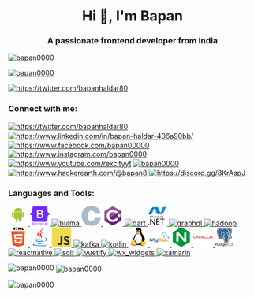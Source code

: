 <h1 align="center">Hi 👋, I'm Bapan</h1>
<h3 align="center">A passionate frontend developer from India</h3>

<p align="left"> <img src="https://komarev.com/ghpvc/?username=bapan0000&label=Profile%20views&color=0e75b6&style=flat" alt="bapan0000" /> </p>

<p align="left"> <a href="https://github.com/ryo-ma/github-profile-trophy"><img src="https://github-profile-trophy.vercel.app/?username=bapan0000" alt="bapan0000" /></a> </p>

<p align="left"> <a href="https://twitter.com/https://twitter.com/bapanhaldar80" target="blank"><img src="https://img.shields.io/twitter/follow/https://twitter.com/bapanhaldar80?logo=twitter&style=for-the-badge" alt="https://twitter.com/bapanhaldar80" /></a> </p>

<h3 align="left">Connect with me:</h3>
<p align="left">
<a href="https://twitter.com/https://twitter.com/bapanhaldar80" target="blank"><img align="center" src="https://cdn.jsdelivr.net/npm/simple-icons@3.0.1/icons/twitter.svg" alt="https://twitter.com/bapanhaldar80" height="30" width="40" /></a>
<a href="https://linkedin.com/in/https://www.linkedin.com/in/bapan-haldar-406a90bb/" target="blank"><img align="center" src="https://cdn.jsdelivr.net/npm/simple-icons@3.0.1/icons/linkedin.svg" alt="https://www.linkedin.com/in/bapan-haldar-406a90bb/" height="30" width="40" /></a>
<a href="https://fb.com/https://www.facebook.com/bapan00000" target="blank"><img align="center" src="https://cdn.jsdelivr.net/npm/simple-icons@3.0.1/icons/facebook.svg" alt="https://www.facebook.com/bapan00000" height="30" width="40" /></a>
<a href="https://instagram.com/https://www.instagram.com/bapan0000" target="blank"><img align="center" src="https://cdn.jsdelivr.net/npm/simple-icons@3.0.1/icons/instagram.svg" alt="https://www.instagram.com/bapan0000" height="30" width="40" /></a>
<a href="https://www.youtube.com/c/https://www.youtube.com/rexcityyt" target="blank"><img align="center" src="https://cdn.jsdelivr.net/npm/simple-icons@3.0.1/icons/youtube.svg" alt="https://www.youtube.com/rexcityyt" height="30" width="40" /></a>
<a href="https://www.hackerrank.com/bapan0000" target="blank"><img align="center" src="https://cdn.jsdelivr.net/npm/simple-icons@3.0.1/icons/hackerrank.svg" alt="bapan0000" height="30" width="40" /></a>
<a href="https://www.hackerearth.com/https://www.hackerearth.com/@bapan8" target="blank"><img align="center" src="https://cdn.jsdelivr.net/npm/simple-icons@3.0.1/icons/hackerearth.svg" alt="https://www.hackerearth.com/@bapan8" height="30" width="40" /></a>
<a href="https://discord.gg/https://discord.gg/8KrAspJ" target="blank"><img align="center" src="https://cdn.jsdelivr.net/npm/simple-icons@3.0.1/icons/discord.svg" alt="https://discord.gg/8KrAspJ" height="30" width="40" /></a>
</p>

<h3 align="left">Languages and Tools:</h3>
<p align="left"> <a href="https://developer.android.com" target="_blank"> <img src="https://raw.githubusercontent.com/devicons/devicon/master/icons/android/android-original-wordmark.svg" alt="android" width="40" height="40"/> </a> <a href="https://getbootstrap.com" target="_blank"> <img src="https://raw.githubusercontent.com/devicons/devicon/master/icons/bootstrap/bootstrap-plain-wordmark.svg" alt="bootstrap" width="40" height="40"/> </a> <a href="https://bulma.io/" target="_blank"> <img src="https://raw.githubusercontent.com/gilbarbara/logos/804dc257b59e144eaca5bc6ffd16949752c6f789/logos/bulma.svg" alt="bulma" width="40" height="40"/> </a> <a href="https://www.cprogramming.com/" target="_blank"> <img src="https://raw.githubusercontent.com/devicons/devicon/master/icons/c/c-original.svg" alt="c" width="40" height="40"/> </a> <a href="https://www.w3schools.com/cs/" target="_blank"> <img src="https://raw.githubusercontent.com/devicons/devicon/master/icons/csharp/csharp-original.svg" alt="csharp" width="40" height="40"/> </a> <a href="https://dart.dev" target="_blank"> <img src="https://www.vectorlogo.zone/logos/dartlang/dartlang-icon.svg" alt="dart" width="40" height="40"/> </a> <a href="https://dotnet.microsoft.com/" target="_blank"> <img src="https://raw.githubusercontent.com/devicons/devicon/master/icons/dot-net/dot-net-original-wordmark.svg" alt="dotnet" width="40" height="40"/> </a> <a href="https://graphql.org" target="_blank"> <img src="https://www.vectorlogo.zone/logos/graphql/graphql-icon.svg" alt="graphql" width="40" height="40"/> </a> <a href="https://hadoop.apache.org/" target="_blank"> <img src="https://www.vectorlogo.zone/logos/apache_hadoop/apache_hadoop-icon.svg" alt="hadoop" width="40" height="40"/> </a> <a href="https://www.w3.org/html/" target="_blank"> <img src="https://raw.githubusercontent.com/devicons/devicon/master/icons/html5/html5-original-wordmark.svg" alt="html5" width="40" height="40"/> </a> <a href="https://www.java.com" target="_blank"> <img src="https://raw.githubusercontent.com/devicons/devicon/master/icons/java/java-original.svg" alt="java" width="40" height="40"/> </a> <a href="https://developer.mozilla.org/en-US/docs/Web/JavaScript" target="_blank"> <img src="https://raw.githubusercontent.com/devicons/devicon/master/icons/javascript/javascript-original.svg" alt="javascript" width="40" height="40"/> </a> <a href="https://kafka.apache.org/" target="_blank"> <img src="https://www.vectorlogo.zone/logos/apache_kafka/apache_kafka-icon.svg" alt="kafka" width="40" height="40"/> </a> <a href="https://kotlinlang.org" target="_blank"> <img src="https://www.vectorlogo.zone/logos/kotlinlang/kotlinlang-icon.svg" alt="kotlin" width="40" height="40"/> </a> <a href="https://www.linux.org/" target="_blank"> <img src="https://raw.githubusercontent.com/devicons/devicon/master/icons/linux/linux-original.svg" alt="linux" width="40" height="40"/> </a> <a href="https://www.mysql.com/" target="_blank"> <img src="https://raw.githubusercontent.com/devicons/devicon/master/icons/mysql/mysql-original-wordmark.svg" alt="mysql" width="40" height="40"/> </a> <a href="https://www.nginx.com" target="_blank"> <img src="https://raw.githubusercontent.com/devicons/devicon/master/icons/nginx/nginx-original.svg" alt="nginx" width="40" height="40"/> </a> <a href="https://www.oracle.com/" target="_blank"> <img src="https://raw.githubusercontent.com/devicons/devicon/master/icons/oracle/oracle-original.svg" alt="oracle" width="40" height="40"/> </a> <a href="https://www.postgresql.org" target="_blank"> <img src="https://raw.githubusercontent.com/devicons/devicon/master/icons/postgresql/postgresql-original-wordmark.svg" alt="postgresql" width="40" height="40"/> </a> <a href="https://reactnative.dev/" target="_blank"> <img src="https://reactnative.dev/img/header_logo.svg" alt="reactnative" width="40" height="40"/> </a> <a href="https://lucene.apache.org/solr/" target="_blank"> <img src="https://www.vectorlogo.zone/logos/apache_solr/apache_solr-icon.svg" alt="solr" width="40" height="40"/> </a> <a href="https://vuetifyjs.com/en/" target="_blank"> <img src="https://bestofjs.org/logos/vuetify.svg" alt="vuetify" width="40" height="40"/> </a> <a href="https://www.wxwidgets.org/" target="_blank"> <img src="https://upload.wikimedia.org/wikipedia/commons/b/bb/WxWidgets.svg" alt="wx_widgets" width="40" height="40"/> </a> <a href="https://dotnet.microsoft.com/apps/xamarin" target="_blank"> <img src="https://raw.githubusercontent.com/detain/svg-logos/780f25886640cef088af994181646db2f6b1a3f8/svg/xamarin.svg" alt="xamarin" width="40" height="40"/> </a> </p>

<p><img align="left" src="https://github-readme-stats.vercel.app/api/top-langs?username=bapan0000&show_icons=true&locale=en&layout=compact" alt="bapan0000" /></p>

<p>&nbsp;<img align="center" src="https://github-readme-stats.vercel.app/api?username=bapan0000&show_icons=true&locale=en" alt="bapan0000" /></p>

<p><img align="center" src="https://github-readme-streak-stats.herokuapp.com/?user=bapan0000&" alt="bapan0000" /></p>

